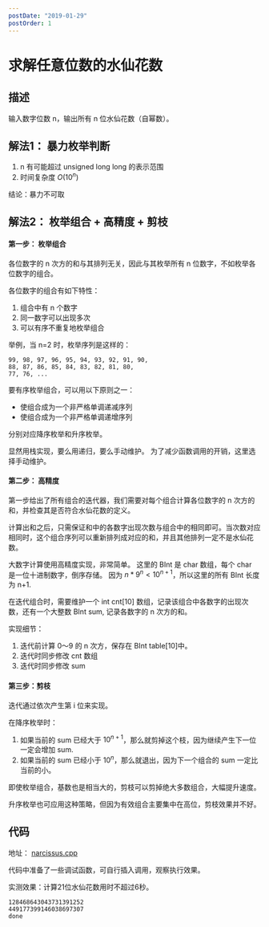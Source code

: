 ```yaml
---
postDate: "2019-01-29"
postOrder: 1
---
```


# 求解任意位数的水仙花数

## 描述
输入数字位数 n，输出所有 n 位水仙花数（自幂数）。

## 解法1： 暴力枚举判断

1. n 有可能超过 unsigned long long 的表示范围
2. 时间复杂度 $O(10^n)$

结论：暴力不可取

## 解法2： 枚举组合 + 高精度 + 剪枝

#### 第一步： 枚举组合

各位数字的 n 次方的和与其排列无关，因此与其枚举所有  n 位数字，不如枚举各位数字的组合。

各位数字的组合有如下特性：
1. 组合中有 n 个数字
2. 同一数字可以出现多次
3. 可以有序不重复地枚举组合

举例，当 n=2 时，枚举序列是这样的：
    
    99, 98, 97, 96, 95, 94, 93, 92, 91, 90, 
    88, 87, 86, 85, 84, 83, 82, 81, 80, 
    77, 76, ...

要有序枚举组合，可以用以下原则之一：
+ 使组合成为一个非严格单调递减序列
+ 使组合成为一个非严格单调递增序列

分别对应降序枚举和升序枚举。

显然用栈实现，要么用递归，要么手动维护。
为了减少函数调用的开销，这里选择手动维护。

#### 第二步： 高精度

第一步给出了所有组合的迭代器，我们需要对每个组合计算各位数字的 n 次方的和，并检查其是否符合水仙花数的定义。

计算出和之后，只需保证和中的各数字出现次数与组合中的相同即可。当次数对应相同时，这个组合序列可以重新排列成对应的和，并且其他排列一定不是水仙花数。

大数字计算使用高精度实现，非常简单。
这里的 BInt 是 char 数组，每个 char 是一位十进制数字，倒序存储。
因为 $n*9^n < 10^{n+1}$，所以这里的所有 BInt 长度为 n+1.

在迭代组合时，需要维护一个 int cnt[10] 数组，记录该组合中各数字的出现次数，还有一个大整数 BInt sum, 记录各数字的 n 次方的和。

实现细节：
1. 迭代前计算 0～9 的 n 次方，保存在 BInt table[10]中。
2. 迭代时同步修改 cnt 数组
3. 迭代时同步修改 sum

#### 第三步：剪枝

迭代通过依次产生第 i 位来实现。

在降序枚举时：
1. 如果当前的 sum 已经大于 $10^{n+1}$，那么就剪掉这个枝，因为继续产生下一位一定会增加 sum.
2. 如果当前的 sum 已经小于 $10^n$，那么就退出，因为下一个组合的 sum 一定比当前的小。

即使枚举组合，基数也是相当大的，剪枝可以剪掉绝大多数组合，大幅提升速度。

升序枚举也可应用这种策略，但因为有效组合主要集中在高位，剪枝效果并不好。

## 代码

地址： [narcissus.cpp](./narcissus.cpp)

代码中准备了一些调试函数，可自行插入调用，观察执行效果。

实测效果：计算21位水仙花数用时不超过6秒。

    128468643043731391252
    449177399146038697307
    done
